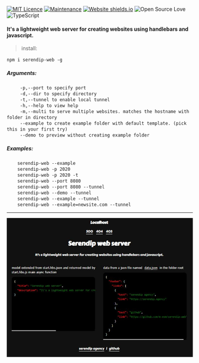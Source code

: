  

[![MIT Licence](https://badges.frapsoft.com/os/mit/mit.svg?v=103)](https://opensource.org/licenses/mit-license.php)
[![Maintenance](https://img.shields.io/badge/Maintained%3F-yes-green.svg)](https://GitHub.com/m-esm/serendip/graphs/commit-activity)
[![Website shields.io](https://img.shields.io/website-up-down-green-red/http/shields.io.svg)](https://serendip.agency/)
![Open Source Love](https://badges.frapsoft.com/os/v1/open-source.png?v=103)
![TypeScript](https://badges.frapsoft.com/typescript/love/typescript.svg?v=101)

#### It's a lightweight web server for creating websites using handlebars and javascript.


> install:
```
npm i serendip-web -g
```

##### Arguments:
         -p,--port to specify port
         -d,--dir to specify directory
         -t,--tunnel to enable local tunnel
         -h,--help to view help
         -m,--multi to serve multiple websites. matches the hostname with folder in directory
         --example to create example folder with default template. (pick this in your first try)
         --demo to preview without creating example folder


##### Examples:
        serendip-web --example
        serendip-web -p 2020
        serendip-web -p 2020 -t
        serendip-web --port 8080
        serendip-web --port 8080 --tunnel
        serendip-web --demo --tunnel
        serendip-web --example --tunnel
        serendip-web --example=newsite.com --tunnel



___
![alt text for screenshot of example site](https://raw.githubusercontent.com/m-esm/serendip-web/master/example.jpg "screenshot of example site")
